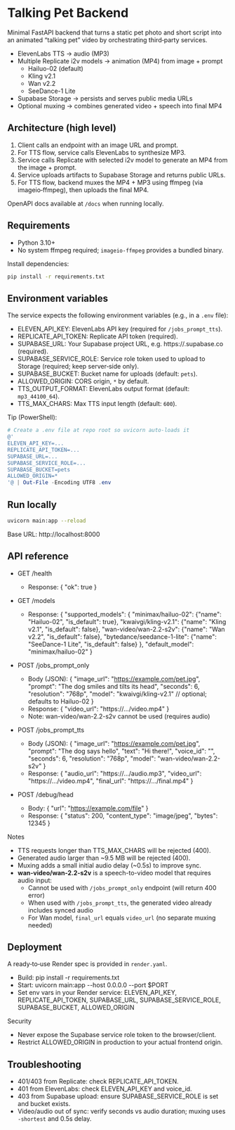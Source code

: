 # Talking Pet Backend

Minimal FastAPI backend that turns a static pet photo and short script into an animated “talking pet” video by orchestrating third‑party services.

- ElevenLabs TTS → audio (MP3)
- Multiple Replicate i2v models → animation (MP4) from image + prompt
  - Hailuo-02 (default)
  - Kling v2.1
  - Wan v2.2
  - SeeDance-1 Lite
- Supabase Storage → persists and serves public media URLs
- Optional muxing → combines generated video + speech into final MP4

## Architecture (high level)
1. Client calls an endpoint with an image URL and prompt.
2. For TTS flow, service calls ElevenLabs to synthesize MP3.
3. Service calls Replicate with selected i2v model to generate an MP4 from the image + prompt.
4. Service uploads artifacts to Supabase Storage and returns public URLs.
5. For TTS flow, backend muxes the MP4 + MP3 using ffmpeg (via imageio‑ffmpeg), then uploads the final MP4.

OpenAPI docs available at `/docs` when running locally.

## Requirements
- Python 3.10+
- No system ffmpeg required; `imageio-ffmpeg` provides a bundled binary.

Install dependencies:

```bash
pip install -r requirements.txt
```

## Environment variables
The service expects the following environment variables (e.g., in a `.env` file):

- ELEVEN_API_KEY: ElevenLabs API key (required for `/jobs_prompt_tts`).
- REPLICATE_API_TOKEN: Replicate API token (required).
- SUPABASE_URL: Your Supabase project URL, e.g. https://<project>.supabase.co (required).
- SUPABASE_SERVICE_ROLE: Service role token used to upload to Storage (required; keep server‑side only).
- SUPABASE_BUCKET: Bucket name for uploads (default: `pets`).
- ALLOWED_ORIGIN: CORS origin, `*` by default.
- TTS_OUTPUT_FORMAT: ElevenLabs output format (default: `mp3_44100_64`).
- TTS_MAX_CHARS: Max TTS input length (default: `600`).

Tip (PowerShell):

```powershell
# Create a .env file at repo root so uvicorn auto-loads it
@'
ELEVEN_API_KEY=...
REPLICATE_API_TOKEN=...
SUPABASE_URL=...
SUPABASE_SERVICE_ROLE=...
SUPABASE_BUCKET=pets
ALLOWED_ORIGIN=*
'@ | Out-File -Encoding UTF8 .env
```

## Run locally

```bash
uvicorn main:app --reload
```

Base URL: http://localhost:8000

## API reference

- GET /health
  - Response: { "ok": true }

- GET /models
  - Response: { 
      "supported_models": {
        "minimax/hailuo-02": {"name": "Hailuo-02", "is_default": true},
        "kwaivgi/kling-v2.1": {"name": "Kling v2.1", "is_default": false},
        "wan-video/wan-2.2-s2v": {"name": "Wan v2.2", "is_default": false},
        "bytedance/seedance-1-lite": {"name": "SeeDance-1 Lite", "is_default": false}
      },
      "default_model": "minimax/hailuo-02"
    }

- POST /jobs_prompt_only
  - Body (JSON):
    {
      "image_url": "https://example.com/pet.jpg",
      "prompt": "The dog smiles and tilts its head",
      "seconds": 6,
      "resolution": "768p",
      "model": "kwaivgi/kling-v2.1" // optional; defaults to Hailuo-02
    }
  - Response: { "video_url": "https://.../video.mp4" }
  - Note: wan-video/wan-2.2-s2v cannot be used (requires audio)

- POST /jobs_prompt_tts
  - Body (JSON):
    {
      "image_url": "https://example.com/pet.jpg",
      "prompt": "The dog says hello",
      "text": "Hi there!",
      "voice_id": "<elevenlabs-voice-id>",
      "seconds": 6,
      "resolution": "768p",
      "model": "wan-video/wan-2.2-s2v"
    }
  - Response:
    {
      "audio_url": "https://.../audio.mp3",
      "video_url": "https://.../video.mp4",
      "final_url": "https://.../final.mp4"
    }

- POST /debug/head
  - Body: { "url": "https://example.com/file" }
  - Response: { "status": 200, "content_type": "image/jpeg", "bytes": 12345 }

Notes
- TTS requests longer than TTS_MAX_CHARS will be rejected (400).
- Generated audio larger than ~9.5 MB will be rejected (400).
- Muxing adds a small initial audio delay (~0.5s) to improve sync.
- **wan-video/wan-2.2-s2v** is a speech-to-video model that requires audio input:
  - Cannot be used with `/jobs_prompt_only` endpoint (will return 400 error)
  - When used with `/jobs_prompt_tts`, the generated video already includes synced audio
  - For Wan model, `final_url` equals `video_url` (no separate muxing needed)

## Deployment
A ready‑to‑use Render spec is provided in `render.yaml`.

- Build: pip install -r requirements.txt
- Start: uvicorn main:app --host 0.0.0.0 --port $PORT
- Set env vars in your Render service: ELEVEN_API_KEY, REPLICATE_API_TOKEN, SUPABASE_URL, SUPABASE_SERVICE_ROLE, SUPABASE_BUCKET, ALLOWED_ORIGIN

Security
- Never expose the Supabase service role token to the browser/client.
- Restrict ALLOWED_ORIGIN in production to your actual frontend origin.

## Troubleshooting
- 401/403 from Replicate: check REPLICATE_API_TOKEN.
- 401 from ElevenLabs: check ELEVEN_API_KEY and voice_id.
- 403 from Supabase upload: ensure SUPABASE_SERVICE_ROLE is set and bucket exists.
- Video/audio out of sync: verify seconds vs audio duration; muxing uses `-shortest` and 0.5s delay.

